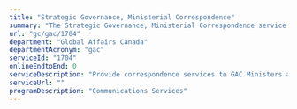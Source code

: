 ```yaml
---
title: "Strategic Governance, Ministerial Correspondence"
summary: "The Strategic Governance, Ministerial Correspondence service from Global Affairs Canada is not available end-to-end online, according to the GC Service Inventory."
url: "gc/gac/1704"
department: "Global Affairs Canada"
departmentAcronym: "gac"
serviceId: "1704"
onlineEndtoEnd: 0
serviceDescription: "Provide correspondence services to GAC Ministers and a central point of contact for the coordination and management of all Ministerial Correspondence received at GAC."
serviceUrl: ""
programDescription: "Communications Services"
---
```

